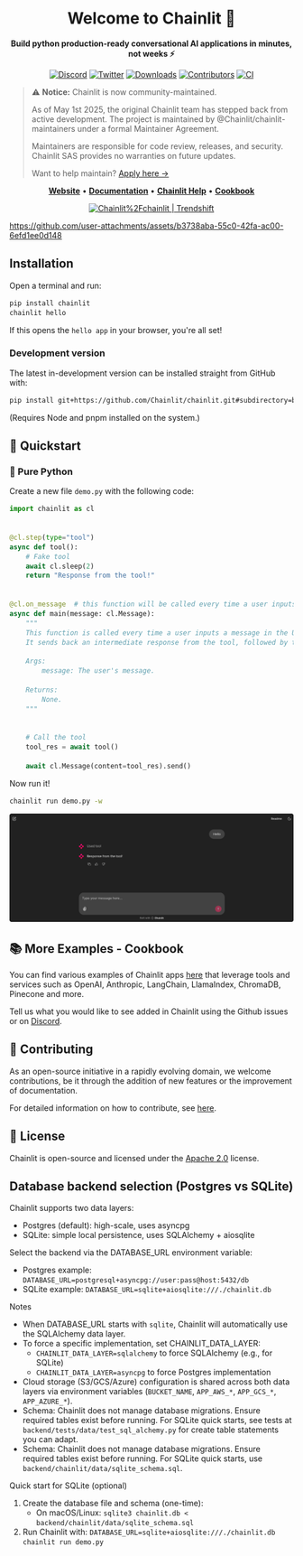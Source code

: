 <h1 align="center">Welcome to Chainlit 👋</h1>

<p align="center">
<b>Build python production-ready conversational AI applications in minutes, not weeks ⚡️</b>

</p>
<p align="center">
    <a href="https://discord.gg/k73SQ3FyUh" rel="nofollow"><img alt="Discord" src="https://dcbadge.vercel.app/api/server/ZThrUxbAYw?style=flat" style="max-width:100%;"></a>
    <a href="https://twitter.com/chainlit_io" rel="nofollow"><img alt="Twitter" src="https://img.shields.io/twitter/url/https/twitter.com/chainlit_io.svg?style=social&label=Follow%20%40chainlit_io" style="max-width:100%;"></a>
    <a href="https://pypistats.org/packages/chainlit" rel="nofollow"><img alt="Downloads" src="https://img.shields.io/pypi/dm/chainlit" style="max-width:100%;"></a>
        <a href="https://github.com/chainlit/chainlit/graphs/contributors" rel="nofollow"><img alt="Contributors" src="https://img.shields.io/github/contributors/chainlit/chainlit" style="max-width:100%;"></a>
    <a href="https://github.com/Chainlit/chainlit/actions/workflows/ci.yaml" rel="nofollow"><img alt="CI" src="https://github.com/Chainlit/chainlit/actions/workflows/ci.yaml/badge.svg" style="max-width:100%;"></a>
</p>

> ⚠️ **Notice:** Chainlit is now community-maintained.
>
> As of May 1st 2025, the original Chainlit team has stepped back from active development. The project is maintained by @Chainlit/chainlit-maintainers under a formal Maintainer Agreement.
>
> Maintainers are responsible for code review, releases, and security.  
> Chainlit SAS provides no warranties on future updates.
>
> Want to help maintain? [Apply here →](https://docs.google.com/forms/d/e/1FAIpQLSf6CllNWnKBnDIoj0m-DnHU6b0dj8HYFGixKy-_qNi_rD4iNA/viewform)

<p align="center">
    <a href="https://chainlit.io"><b>Website</b></a>  •  
    <a href="https://docs.chainlit.io"><b>Documentation</b></a>  •  
    <a href="https://help.chainlit.io"><b>Chainlit Help</b></a>  •  
    <a href="https://github.com/Chainlit/cookbook"><b>Cookbook</b></a>
</p>

<p align="center">
    <a href="https://trendshift.io/repositories/6708" target="_blank"><img src="https://trendshift.io/api/badge/repositories/6708" alt="Chainlit%2Fchainlit | Trendshift" style="width: 250px; height: 45px;" width="250" height="45"/></a>
</p>

https://github.com/user-attachments/assets/b3738aba-55c0-42fa-ac00-6efd1ee0d148


## Installation

Open a terminal and run:

```sh
pip install chainlit
chainlit hello
```

If this opens the `hello app` in your browser, you're all set!

### Development version

The latest in-development version can be installed straight from GitHub with:

```sh
pip install git+https://github.com/Chainlit/chainlit.git#subdirectory=backend/
```

(Requires Node and pnpm installed on the system.)

## 🚀 Quickstart

### 🐍 Pure Python

Create a new file `demo.py` with the following code:

```python
import chainlit as cl


@cl.step(type="tool")
async def tool():
    # Fake tool
    await cl.sleep(2)
    return "Response from the tool!"


@cl.on_message  # this function will be called every time a user inputs a message in the UI
async def main(message: cl.Message):
    """
    This function is called every time a user inputs a message in the UI.
    It sends back an intermediate response from the tool, followed by the final answer.

    Args:
        message: The user's message.

    Returns:
        None.
    """


    # Call the tool
    tool_res = await tool()

    await cl.Message(content=tool_res).send()
```

Now run it!

```sh
chainlit run demo.py -w
```

<img src="/images/quick-start.png" alt="Quick Start"></img>

## 📚 More Examples - Cookbook

You can find various examples of Chainlit apps [here](https://github.com/Chainlit/cookbook) that leverage tools and services such as OpenAI, Anthropiс, LangChain, LlamaIndex, ChromaDB, Pinecone and more.

Tell us what you would like to see added in Chainlit using the Github issues or on [Discord](https://discord.gg/k73SQ3FyUh).

## 💁 Contributing

As an open-source initiative in a rapidly evolving domain, we welcome contributions, be it through the addition of new features or the improvement of documentation.

For detailed information on how to contribute, see [here](/CONTRIBUTING.md).

## 📃 License

Chainlit is open-source and licensed under the [Apache 2.0](LICENSE) license.

## Database backend selection (Postgres vs SQLite)

Chainlit supports two data layers:

- Postgres (default): high-scale, uses asyncpg
- SQLite: simple local persistence, uses SQLAlchemy + aiosqlite

Select the backend via the DATABASE_URL environment variable:

- Postgres example: `DATABASE_URL=postgresql+asyncpg://user:pass@host:5432/db`
- SQLite example: `DATABASE_URL=sqlite+aiosqlite:///./chainlit.db`

Notes

- When DATABASE_URL starts with `sqlite`, Chainlit will automatically use the SQLAlchemy data layer.
- To force a specific implementation, set CHAINLIT_DATA_LAYER:
    - `CHAINLIT_DATA_LAYER=sqlalchemy` to force SQLAlchemy (e.g., for SQLite)
    - `CHAINLIT_DATA_LAYER=asyncpg` to force Postgres implementation
- Cloud storage (S3/GCS/Azure) configuration is shared across both data layers via environment variables (`BUCKET_NAME`, `APP_AWS_*`, `APP_GCS_*`, `APP_AZURE_*`).
- Schema: Chainlit does not manage database migrations. Ensure required tables exist before running. For SQLite quick starts, see tests at `backend/tests/data/test_sql_alchemy.py` for create table statements you can adapt.
 - Schema: Chainlit does not manage database migrations. Ensure required tables exist before running. For SQLite quick starts, use `backend/chainlit/data/sqlite_schema.sql`.

Quick start for SQLite (optional)

1. Create the database file and schema (one-time):
    - On macOS/Linux: `sqlite3 chainlit.db < backend/chainlit/data/sqlite_schema.sql`
2. Run Chainlit with: `DATABASE_URL=sqlite+aiosqlite:///./chainlit.db chainlit run demo.py`
